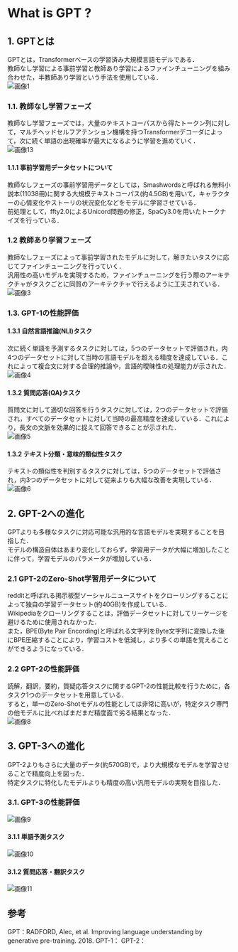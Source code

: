 # What is GPT ?  
## 1. GPTとは
GPTとは，Transformerベースの学習済み大規模言語モデルである．  
教師なし学習による事前学習と教師あり学習によるファインチューニングを組み合わせた，半教師あり学習という手法を使用している．  
![画像1](https://github.com/haradakaito/GPT/assets/75819611/b804b76e-7379-44ec-b843-2f4cc8f0a41d)

### 1.1. 教師なし学習フェーズ
教師なし学習フェーズでは，大量のテキストコーパスから得たトークン列に対して，マルチヘッドセルフアテンション機構を持つTransformerデコーダによって，次に続く単語の出現確率が最大になるように学習を進めていく．  
![画像13](https://github.com/haradakaito/GPT/assets/75819611/5d8f56ff-6350-4679-bfd7-c56958d61487)

#### 1.1.1 事前学習用データセットについて
教師なしフェーズの事前学習用データとしては，Smashwordsと呼ばれる無料小説本(11038冊)に関する大規模テキストコーパス(約4.5GB)を用いて，キャラクターの心情変化やストーリの状況変化などをモデルに学習させている．  
前処理として，ffty2.0によるUnicord問題の修正，SpaCy3.0を用いたトークナイズを行っている．  

### 1.2 教師あり学習フェーズ
教師なしフェーズによって事前学習されたモデルに対して，解きたいタスクに応じてファインチューニングを行っていく．  
汎用性の高いモデルを実現するため，ファインチューニングを行う際のアーキテクチャがタスクごとに同質のアーキテクチャで行えるように工夫されている．  
![画像3](https://github.com/haradakaito/GPT/assets/75819611/996e36bd-4265-4ced-9e64-0c049fbe656c)

### 1.3. GPT-1の性能評価
#### 1.3.1 自然言語推論(NLI)タスク
次に続く単語を予測するタスクに対しては，5つのデータセットで評価され，内4つのデータセットに対して当時の言語モデルを超える精度を達成している．これによって複合文に対する合理的推論や，言語的曖昧性の処理能力が示された．  
![画像4](https://github.com/haradakaito/GPT/assets/75819611/43f3143d-6e08-43ac-99ab-f1d9a43a6616)

#### 1.3.2 質問応答(QA)タスク
質問文に対して適切な回答を行うタスクに対しては，2つのデータセットで評価され，すべてのデータセットに対して当時の最高精度を達成している．これにより，長文の文脈を効果的に捉えて回答できることが示された．  
![画像5](https://github.com/haradakaito/GPT/assets/75819611/21343caa-633a-4e90-b7c4-2c3b7d593218)

#### 1.3.2 テキスト分類・意味的類似性タスク
テキストの類似性を判別するタスクに対しては，5つのデータセットで評価され，内3つのデータセットに対して従来よりも大幅な改善を実現している．  
![画像6](https://github.com/haradakaito/GPT/assets/75819611/66c7113a-0b9b-49ae-95d9-e3e2a8c26e5a)

## 2. GPT-2への進化
GPTよりも多様なタスクに対応可能な汎用的な言語モデルを実現することを目指した．  
モデルの構造自体はあまり変化しておらず，学習用データが大幅に増加したことに伴って，学習モデルのパラメータが増加している．  

### 2.1 GPT-2のZero-Shot学習用データについて
redditと呼ばれる掲示板型ソーシャルニュースサイトをクローリングすることによって独自の学習データセット(約40GB)を作成している．  
Wikipediaをクローリングすることは，評価データセットに対してリーケージを避けるために使用されなかった．  
また，BPE(Byte Pair Encording)と呼ばれる文字列をByte文字列に変換した後にBPE圧縮することにより，学習コストを低減し，より多くの単語を覚えることができるようになっている．  

### 2.2 GPT-2の性能評価
読解，翻訳，要約，質疑応答タスクに関するGPT-2の性能比較を行うために，各タスク1つのデータセットを用意している．  
すると，単一のZero-Shotモデルの性能としては非常に高いが，特定タスク専門の他モデルに比べればまだまだ精度面で劣る結果となった．  
![画像8](https://github.com/haradakaito/GPT/assets/75819611/e3079d07-7cd8-4c02-b011-023c5e60ed2b)

## 3. GPT-3への進化
GPT-2よりもさらに大量のデータ(約570GB)で，より大規模なモデルを学習させることで精度向上を図った．  
特定タスクに特化したモデルよりも精度の高い汎用モデルの実現を目指した．  

### 3.1. GPT-3の性能評価
![画像9](https://github.com/haradakaito/GPT/assets/75819611/e9c6887a-f7d9-4518-a16c-122c3a84e4d9)

#### 3.1.1 単語予測タスク
![画像10](https://github.com/haradakaito/GPT/assets/75819611/ca7bde07-5cdb-453c-ae24-d07991e11c70)

#### 3.1.2 質問応答・翻訳タスク
![画像11](https://github.com/haradakaito/GPT/assets/75819611/882887b6-c8d1-4918-9b07-9dd42ff167a4)

## 参考
GPT：RADFORD, Alec, et al. Improving language understanding by generative pre-training. 2018.
GPT-1：
GPT-2：
